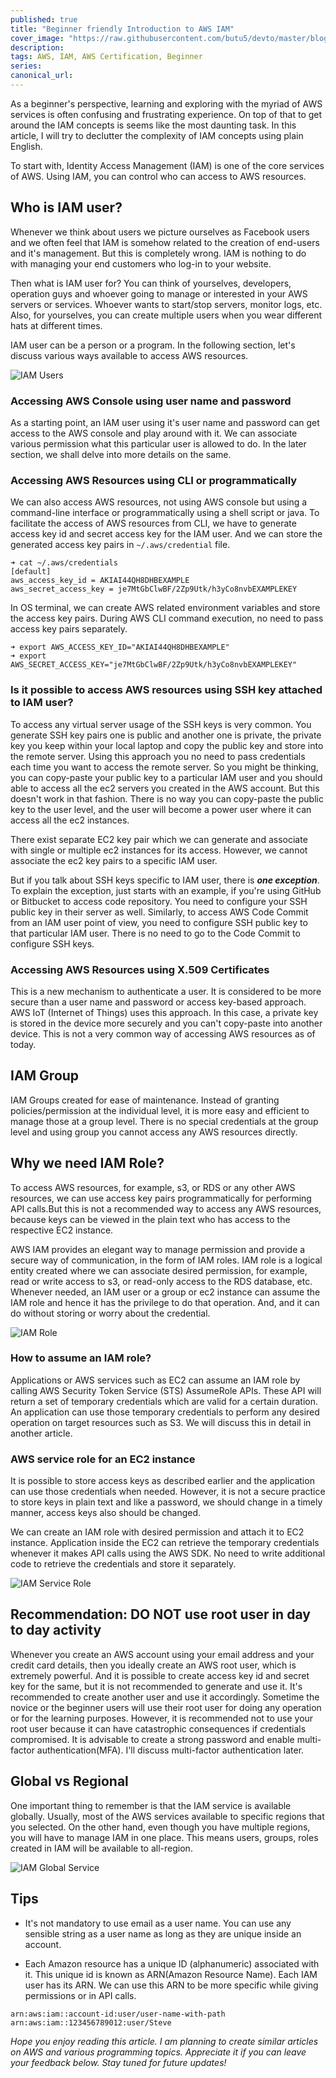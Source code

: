 ```yaml
---
published: true
title: "Beginner friendly Introduction to AWS IAM"
cover_image: "https://raw.githubusercontent.com/butu5/devto/master/blog-posts/iam-test/assets/3-iam.png"
description:
tags: AWS, IAM, AWS Certification, Beginner
series:
canonical_url:
---
```


As a beginner's perspective, learning and exploring with the myriad of AWS services is often confusing and frustrating experience. On top of that to get around the IAM concepts is seems like the most daunting task. In this article, I will try to declutter the complexity of IAM concepts using plain English.

To start with, Identity Access Management (IAM) is one of the core services of AWS. Using IAM, you can control who can access to AWS resources. 

## Who is IAM user? 

Whenever we think about users we picture ourselves as Facebook users and we often feel that IAM is somehow related to the creation of end-users and it's management. But this is completely wrong. IAM is nothing to do with managing your end customers who log-in to your website. 

Then what is IAM user for? You can think of yourselves, developers, operation guys and whoever going to manage or interested in your AWS servers or services. Whoever wants to start/stop servers, monitor logs, etc. Also, for yourselves, you can create multiple users when you wear different hats at different times. 

IAM user can be a person or a program. In the following section, let's discuss various ways available to access AWS resources.

![IAM Users](./assets/2-iam.png)

### Accessing AWS Console using user name and password

As a starting point, an IAM user using it's user name and password can get access to the AWS console and play around with it. We can associate various permission what this particular user is allowed to do. In the later section, we shall delve into more details on the same.

### Accessing AWS Resources using CLI or programmatically

We can also access AWS resources, not using AWS console but using a command-line interface or programmatically using a shell script or java. To facilitate the access of AWS resources from CLI, we have to generate access key id and secret access key for the IAM user. And we can store the generated access key pairs in `~/.aws/credential` file.

```
➜ cat ~/.aws/credentials
[default]
aws_access_key_id = AKIAI44QH8DHBEXAMPLE
aws_secret_access_key = je7MtGbClwBF/2Zp9Utk/h3yCo8nvbEXAMPLEKEY
```

In OS terminal, we can create AWS related environment variables and store the access key pairs. During AWS CLI command execution, no need to pass access key pairs separately.

```
➜ export AWS_ACCESS_KEY_ID="AKIAI44QH8DHBEXAMPLE"
➜ export AWS_SECRET_ACCESS_KEY="je7MtGbClwBF/2Zp9Utk/h3yCo8nvbEXAMPLEKEY"
```

### Is it possible to access AWS resources using SSH key attached to IAM user?

To access any virtual server usage of the SSH keys is very common. You generate SSH key pairs one is public and another one is private, the private key you keep within your local laptop and copy the public key and store into the remote server. Using this approach you no need to pass credentials each time you want to access the remote server. So you might be thinking, you can copy-paste your public key to a particular IAM user and you should able to access all the ec2 servers you created in the AWS account. But this doesn't work in that fashion. There is no way you can copy-paste the public key to the user level, and the user will become a power user where it can access all the ec2 instances. 

There exist separate EC2 key pair which we can generate and associate with single or multiple ec2 instances for its access. However, we cannot associate the ec2 key pairs to a specific IAM user. 

But if you talk about SSH keys specific to IAM user, there is ***one exception***. To explain the exception, just starts with an example, if you're using GitHub or Bitbucket to access code repository. You need to configure your SSH public key in their server as well. Similarly, to access AWS Code Commit from an IAM user point of view, you need to configure SSH public key to that particular IAM user. There is no need to go to the Code Commit to configure SSH keys.

### Accessing AWS Resources using X.509 Certificates

This is a new mechanism to authenticate a user. It is considered to be more secure than a user name and password or access key-based approach. AWS IoT (Internet of Things) uses this approach. In this case, a private key is stored in the device more securely and you can't copy-paste into another device. This is not a very common way of accessing AWS resources as of today.

## IAM Group

IAM Groups created for ease of maintenance. Instead of granting policies/permission at the individual level, it is more easy and efficient to manage those at a group level. There is no special credentials at the group level and using group you cannot access any AWS resources directly.

## Why we need IAM Role?

To access AWS resources, for example, s3, or RDS or any other AWS resources, we can use access key pairs programmatically for performing API calls.But this is not a recommended way to access any AWS resources, because keys can be viewed in the plain text who has access to the respective EC2 instance.

AWS IAM provides an elegant way to manage permission and provide a secure way of communication, in the form of IAM roles. IAM role is a logical entity created where we can associate desired permission, for example, read or write access to s3, or read-only access to the RDS database, etc. Whenever needed, an IAM user or a group or ec2 instance can assume the IAM role and hence it has the privilege to do that operation. And, and it can do without storing or worry about the credential.

![IAM Role](./assets/3-iam.png)

### How to assume an IAM role?

Applications or AWS services such as EC2 can assume an IAM role by calling AWS Security Token Service (STS) AssumeRole APIs. These API will return a set of temporary credentials which are valid for a certain duration. An application can use those temporary credentials to perform any desired operation on target resources such as S3. We will discuss this in detail in another article.

### AWS service role for an EC2 instance

It is possible to store access keys as described earlier and the application can use those credentials when needed. However, it is not a secure practice to store keys in plain text and like a password, we should change in a timely manner, access keys also should be changed. 

We can create an IAM role with desired permission and attach it to EC2 instance. Application inside the EC2 can retrieve the temporary credentials whenever it makes API calls using the AWS SDK. No need to write additional code to retrieve the credentials and store it separately.

![IAM Service Role](./assets/4-iam.png)

## Recommendation: DO NOT use root user in day to day activity

Whenever you create an AWS account using your email address and your credit card details, then you ideally create an AWS root user, which is extremely powerful. And it is possible to create access key id and secret key for the same, but it is not recommended to generate and use it. It's recommended to create another user and use it accordingly. Sometime the novice or the beginner users will use their root user for doing any operation or for the learning purposes. However, it is recommended not to use your root user because it can have catastrophic consequences if credentials compromised. It is advisable to create a strong password and enable multi-factor authentication(MFA). I'll discuss multi-factor authentication later. 

## Global vs Regional

One important thing to remember is that the IAM service is available globally. Usually, most of the AWS services available to specific regions that you selected. On the other hand, even though you have multiple regions, you will have to manage IAM in one place. This means users, groups, roles created in IAM will be available to all-region.

![IAM Global Service](./assets/1-iam.png)

## Tips

- It's not mandatory to use email as a user name. You can use any sensible string as a user name as long as they are unique inside an account.

- Each Amazon resource has a unique ID (alphanumeric) associated with it. This unique id is known as ARN(Amazon Resource Name). Each IAM user has its ARN. We can use this ARN to be more specific while giving permissions or in API calls.

```
arn:aws:iam::account-id:user/user-name-with-path
arn:aws:iam::123456789012:user/Steve
```

*Hope you enjoy reading this article. I am planning to create similar articles on AWS and various programming topics. Appreciate it if you can leave your feedback below. Stay tuned for future updates!*